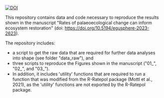 <a href="https://doi.org/10.5281/zenodo.10075147"><img src="https://zenodo.org/badge/DOI/10.5281/zenodo.10075147.svg" alt="DOI"></a>


This repository contains data and code necessary to reproduce the results shown 
in the manuscript "Rates of palaeoecological change can inform ecosystem 
restoration" (doi: https://doi.org/10.5194/egusphere-2023-2623).

The repository includes:
- a script to get the raw data that are required for further data analyses 
    into shape (see folder "data_raw"), and
- three scripts to reproduce the Figures shown in the manuscript ("01_", "02_",
    and "03_").
- In addition, it includes 'utility' functions that are required to run a 
  function that was modified from the R-Ratepol package (Mottl et al., 2021), 
  as the 'utility' functions are not exported by the R-Ratepol package. 
